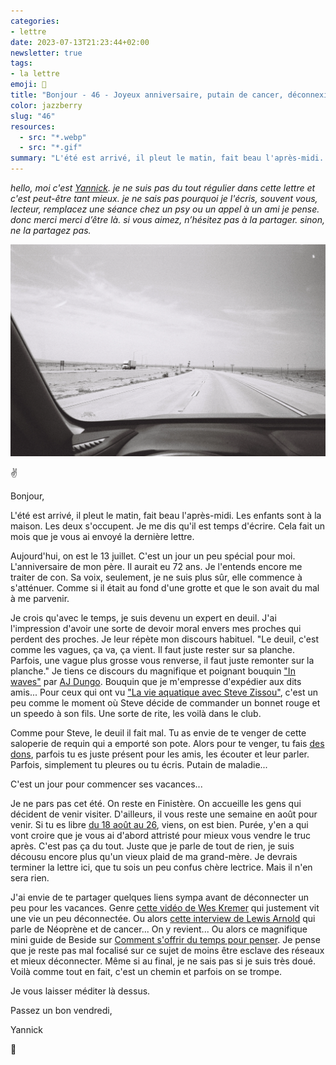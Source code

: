 ```yaml
---
categories:
- lettre
date: 2023-07-13T21:23:44+02:00
newsletter: true
tags:
- la lettre
emoji: 💌
title: "Bonjour - 46 - Joyeux anniversaire, putain de cancer, déconnexion"
color: jazzberry
slug: "46"
resources:
  - src: "*.webp"
  - src: "*.gif"
summary: "L'été est arrivé, il pleut le matin, fait beau l'après-midi. Les enfants sont à la maison. Les deux s'occupent. Je me dis qu'il est temps d'écrire. Cela fait un mois que je vous ai envoyé la dernière lettre."
---
```


*hello, moi c'est [Yannick](https://yannickschutz.com). je ne suis pas du tout régulier dans cette lettre et c'est peut-être tant mieux. je ne sais pas pourquoi je l'écris, souvent vous, lecteur, remplacez une séance chez un psy ou un appel à un ami je pense. donc merci merci d’être là. si vous aimez, n’hésitez pas à la partager. sinon, ne la partagez pas.*

 ![](cover.webp) 

✌️

Bonjour,

L'été est arrivé, il pleut le matin, fait beau l'après-midi. Les enfants sont à la maison. Les deux s'occupent. Je me dis qu'il est temps d'écrire. Cela fait un mois que je vous ai envoyé la dernière lettre.

Aujourd'hui, on est le 13 juillet. C'est un jour un peu spécial pour moi. L'anniversaire de mon père. Il aurait eu 72 ans. Je l'entends encore me traiter de con. Sa voix, seulement, je ne suis plus sûr, elle commence à s'atténuer. Comme si il était au fond d'une grotte et que le son avait du mal à me parvenir. 

Je crois qu'avec le temps, je suis devenu un expert en deuil. J'ai l'impression d'avoir une sorte de devoir moral envers mes proches qui perdent des proches. Je leur répète mon discours habituel. "Le deuil, c'est comme les vagues, ça va, ça vient. Il faut juste rester sur sa planche. Parfois, une vague plus grosse vous renverse, il faut juste remonter sur la planche." Je tiens ce discours du magnifique et poignant bouquin ["In waves"](https://www.ajdungo.com/new-project-1) par [AJ Dungo](https://www.ajdungo.com). Bouquin que je m'empresse d'expédier aux dits amis... Pour ceux qui ont vu ["La vie aquatique avec Steve Zissou"](https://fr.wikipedia.org/wiki/La_Vie_aquatique), c'est un peu comme le moment où Steve décide de commander un bonnet rouge et un speedo à son fils. Une sorte de rite, les voilà dans le club. 

Comme pour Steve, le deuil il fait mal. Tu as envie de te venger de cette saloperie de requin qui a emporté son pote. Alors pour te venger, tu fais [des dons](https://don.ligue-cancer.net/lamourlaligue/~mon-don?_cv=1), parfois tu es juste présent pour les amis, les écouter et leur parler. Parfois, simplement tu pleures ou tu écris. Putain de maladie...

C'est un jour pour commencer ses vacances... 

Je ne pars pas cet été. On reste en Finistère. On accueille les gens qui décident de venir visiter. D'ailleurs, il vous reste une semaine en août pour venir. Si tu es libre [du 18 août au 26](https://checkout.lodgify.com/douarenn/fr/#/475377/20230818,20230826,4/-), viens, on est bien. Purée, y'en a qui vont croire que je vous ai d'abord attristé pour mieux vous vendre le truc après. C'est pas ça du tout. Juste que je parle de tout de rien, je suis décousu encore plus qu'un vieux plaid de ma grand-mère. Je devrais terminer la lettre ici, que tu sois un peu confus chère lectrice. Mais il n'en sera rien.

J'ai envie de te partager quelques liens sympa avant de déconnecter un peu pour les vacances. Genre [cette vidéo de Wes Kremer](https://www.youtube.com/watch?v=bbUGVFEO9Yc) qui justement vit une vie un peu déconnectée. Ou alors [cette interview de Lewis Arnold](https://climateandboardsports.substack.com/p/i-would-like-surfers-to-say-im-not) qui parle de Néoprène et de cancer... On y revient... Ou alors ce magnifique mini guide de Beside sur [Comment s'offrir du temps pour penser](https://beside.media/fr/atelier/comment-soffrir-du-temps-pour-penser/). Je pense que je reste pas mal focalisé sur ce sujet de moins être esclave des réseaux et mieux déconnecter. Même si au final, je ne sais pas si je suis très doué. Voilà comme tout en fait, c'est un chemin et parfois on se trompe.

Je vous laisser méditer là dessus.

Passez un bon vendredi,

Yannick

💌

